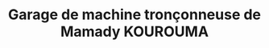 ---
title: "Garage de machine tronçonneuse de Mamady KOUROUMA"
url: /macenta/garage-de-machine-tronconneuse-de-mamady-kourouma/
shop: réparation de voitures
---